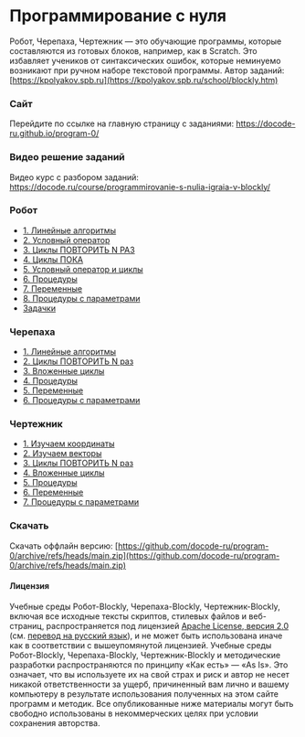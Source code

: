 # Программирование с нуля

Робот, Черепаха, Чертежник — это обучающие программы, которые составляются из готовых блоков, например, как в Scratch. Это избавляет учеников от синтаксических ошибок, которые неминуемо возникают при ручном наборе текстовой программы. Автор заданий: [https://kpolyakov.spb.ru](https://kpolyakov.spb.ru/school/blockly.htm)

### Сайт
Перейдите по ссылке на главную страницу с заданиями: https://docode-ru.github.io/program-0/

### Видео решение заданий
Видео курс с разбором заданий: https://docode.ru/course/programmirovanie-s-nulia-igraia-v-blockly/

### Робот

* [1\. Линейные алгоритмы](https://docode-ru.github.io/program-0/robot_linear.html)
* [2\. Условный оператор](https://docode-ru.github.io/program-0/robot_if.html)
* [3\. Циклы ПОВТОРИТЬ N РАЗ](https://docode-ru.github.io/program-0/robot_loop.html)
* [4\. Циклы ПОКА](https://docode-ru.github.io/program-0/robot_while.html)
* [5\. Условный оператор и циклы](https://docode-ru.github.io/program-0/robot_ifloop.html)
* [6\. Процедуры](https://docode-ru.github.io/program-0/robot_proc.html)
* [7\. Переменные](https://docode-ru.github.io/program-0/robot_var.html)
* [8\. Процедуры с параметрами](https://docode-ru.github.io/program-0/robot_param.html)
* [Задачки](https://docode-ru.github.io/program-0/robot_book5.html)

### Черепаха

* [1\. Линейные алгоритмы](https://docode-ru.github.io/program-0/turtle_linear.html)
* [2\. Циклы ПОВТОРИТЬ N раз](https://docode-ru.github.io/program-0/turtle_loop.html)
* [3\. Вложенные циклы](https://docode-ru.github.io/program-0/turtle_nested.html)
* [4\. Процедуры](https://docode-ru.github.io/program-0/turtle_proc.html)
* [5\. Переменные](https://docode-ru.github.io/program-0/turtle_var.html)
* [6\. Процедуры с параметрами](https://docode-ru.github.io/program-0/turtle_param.html)

### Чертежник

* [1\. Изучаем координаты](https://docode-ru.github.io/program-0/drawer_coords.html)
* [2\. Изучаем векторы](https://docode-ru.github.io/program-0/drawer_vector.html)
* [3\. Циклы ПОВТОРИТЬ N раз](https://docode-ru.github.io/program-0/drawer_loop.html)
* [4\. Вложенные циклы](https://docode-ru.github.io/program-0/drawer_nested.html)
* [5\. Процедуры](https://docode-ru.github.io/program-0/drawer_proc.html)
* [6\. Переменные](https://docode-ru.github.io/program-0/drawer_var.html)
* [7\. Процедуры с параметрами](https://docode-ru.github.io/program-0/drawer_param.html)

### Скачать

Скачать оффлайн версию: [https://github.com/docode-ru/program-0/archive/refs/heads/main.zip](https://github.com/docode-ru/program-0/archive/refs/heads/main.zip)

#### Лицензия

Учебные среды Робот-Blockly, Черепаха-Blockly, Чертежник-Blockly, включая все исходные тексты скриптов, стилевых файлов и веб-страниц, распространяется под лицензией [Apache License, версия 2.0](https://www.apache.org/licenses/LICENSE-2.0) (см. [перевод на русский язык](http://www.dataved.ru/2011/03/apache-license-2.html)), и не может быть использована иначе как в соответствии с вышеупомянутой лицензией. Учебные среды Робот-Blockly, Черепаха-Blockly, Чертежник-Blockly и методические разработки распространяются по принципу «Как есть» — «As Is». Это означает, что вы используете их на свой страх и риск и автор не несет никакой ответственности за ущерб, причиненный вам лично и вашему компьютеру в результате использования полученных на этом сайте программ и методик. Все опубликованные ниже материалы могут быть свободно использованы в некоммерческих целях при условии сохранения авторства.

